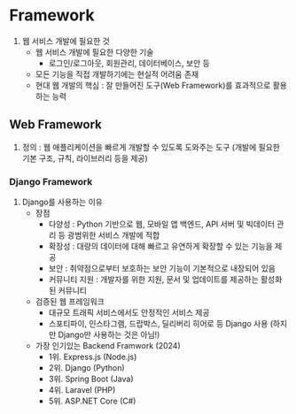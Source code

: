 # Framework

1. 웹 서비스 개발에 필요한 것
    - 웹 서비스 개발에 필요한 다양한 기술
        - 로그인/로그아웃, 회원관리, 데이터베이스, 보안 등
    - 모든 기능을 직접 개발하기에는 현실적 어려움 존재
    - 현대 웹 개발의 핵심 : 잘 만들어진 도구(Web Framework)를 효과적으로 활용하는 능력

## Web Framework

1. 정의 : 웹 애플리케이션을 빠르게 개발할 수 있도록 도와주는 도구 (개발에 필요한 기본 구조, 규칙, 라이브러리 등을 제공)

### Django Framework

1. Django를 사용하는 이유
    - 장점
        - 다양성 : Python 기반으로 웹, 모바일 앱 백엔드, API 서버 및 빅데이터 관리 등 광범위한 서비스 개발에 적합
        - 확장성 : 대량의 데이터에 대해 빠르고 유연하게 확장할 수 있는 기능을 제공
        - 보안 : 취약점으로부터 보호하는 보안 기능이 기본적으로 내장되어 있음
        - 커뮤니티 지원 : 개발자를 위한 지원, 문서 및 업데이트를 제공하는 활성화 된 커뮤니티
    - 검증된 웹 프레임워크
        - 대규모 트래픽 서비스에서도 안정적인 서비스 제공
        - 스포티파이, 인스타그램, 드랍박스, 딜리버리 히어로 등 Django 사용 (하지만 Django만 사용하는 것은 아님!)
    - 가장 인기있는 Backend Framwork (2024)
        - 1위. Express.js (Node.js)
        - 2위. Django (Python)
        - 3위. Spring Boot (Java)
        - 4위. Laravel (PHP)
        - 5위. ASP.NET Core (C#)